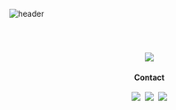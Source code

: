 <!-- 안녕하세요. 한남대학교 컴퓨터공학과에서 4학년 재학 중인 학생입니다. 앞으로의 이력은 Linkedin 에서 확인하실 수 있습니다.-->

<!-- ### Handshake -->
![header](https://capsule-render.vercel.app/api?type=soft&color=auto&height=150&section=header&text=1akewood&fontSize=70&animation=twinkling)

<!-- *** -->

<!--
**1akewood/1akewood** is a ✨ _special_ ✨ repository because its `README.md` (this file) appears on your GitHub profile.

Here are some ideas to get you started:

- 🔭 I’m currently working on ...
- 🌱 I’m currently learning ...
- 👯 I’m looking to collaborate on ...
- 🤔 I’m looking for help with ...
- 💬 Ask me about ...
- 📫 How to reach me: ...
- 😄 Pronouns: ...
- ⚡ Fun fact: ...
-->
<br>

<!--
<p align="center">
  <a href="https://github.com/anuraghazra/github-readme-stats">
    <img align="center" src="https://github-readme-stats.vercel.app/api?username=1akewood&show_icons=true&bg_color=30,e96443,904e95&title_color=fff&text_color=fff" />
  </a>
</p>
-->

<br>

<p align="center">
  <a href="https://github.com/anuraghazra/github-readme-stats">
    <img align="center" src="https://github-readme-stats.vercel.app/api/top-langs/?username=1akewood&layout=compact&langs_count=10&show_icons=true&bg_color=30,e96443,904e95&title_color=fff&text_color=fff" />
  </a>
</p>
<!--
<br>

<h4 align="center"><a href="https://github.com/Ileriayo/markdown-badges">Tech Stack</a></h4>

<p align="center"> Techs that I've used at least once </p>

<p align="center">
  <img src="https://img.shields.io/badge/ruby-%23CC342D.svg?&style=for-the-badge&logo=ruby&logoColor=white"/>
  <img src="https://img.shields.io/badge/c%20-%2300599C.svg?&style=for-the-badge&logo=c&logoColor=white"/>
  <img src="https://img.shields.io/badge/c++%20-%2300599C.svg?&style=for-the-badge&logo=c%2B%2B&ogoColor=white"/>
  <img src="https://img.shields.io/badge/c%23%20-%23239120.svg?&style=for-the-badge&logo=c-sharp&logoColor=white"/>
  <img src="https://img.shields.io/badge/java-%23ED8B00.svg?&style=for-the-badge&logo=java&logoColor=white"/>
  <img src="https://img.shields.io/badge/php-%23777BB4.svg?&style=for-the-badge&logo=php&logoColor=white"/>
  <img src="https://img.shields.io/badge/r-%23276DC3.svg?&style=for-the-badge&logo=r&logoColor=white"/>
  <img src="https://img.shields.io/badge/kotlin-%230095D5.svg?&style=for-the-badge&logo=kotlin&logoColor=white"/>
  <img src="https://img.shields.io/badge/go-%2300ADD8.svg?&style=for-the-badge&logo=go&logoColor=white"/>
  <br>
  <img src="https://img.shields.io/badge/markdown-%23000000.svg?&style=for-the-badge&logo=markdown&logoColor=white"/>
  <img src="https://img.shields.io/badge/html5%20-%23E34F26.svg?&style=for-the-badge&logo=html5&logoColor=white"/>
  <img src="https://img.shields.io/badge/css3%20-%231572B6.svg?&style=for-the-badge&logo=css3&logoColor=white"/>
  <img src="https://img.shields.io/badge/javascript%20-%23323330.svg?&style=for-the-badge&logo=javascript&logoColor=%23F7DF1E"/>
  <img src="https://img.shields.io/badge/node.js%20-%2343853D.svg?&style=for-the-badge&logo=node.js&logoColor=white"/>
  <br>
  <br>
  <img src="https://img.shields.io/badge/SpringBoot-6DB33F?style=plastic&logo=Spring&logoColor=white"/></a>&nbsp 
  <img src="https://img.shields.io/badge/Django-092E20?style=plastic&logo=Django&logoColor=white"/></a>&nbsp 
  <img src="https://img.shields.io/badge/Mysql-E6B91E?style=plastic&logo=MySql&logoColor=white"/></a>&nbsp 
  <img src="https://img.shields.io/badge/HyperledgerFabric-DB3552?style=plastic&logo=Hulu&logoColor=white"/></a>&nbsp 
  <img src="https://img.shields.io/badge/aws-333664?style=plastic&logo=amazon-aws&logoColor=white"/></a>&nbsp 
  <img src="https://img.shields.io/badge/elasticsearch-005571?style=plastic&logo=elasticsearch&logoColor=white"/></a>&nbsp 
  <img src="https://img.shields.io/badge/rails%20-%23CC0000.svg?&style=for-the-badge&logo=ruby-on-rails&logoColor=white"/>
</p>

<br>
-->
<h4 align="center"> Contact</h4>
<p align="center">
  <a href="https://velog.io/@1akewood"><img src="https://img.shields.io/badge/Tech%20Blog-11B48A?style=plastic&logo=Vimeo&logoColor=white&link=https://velog.io/@1akewood"/></a>&nbsp
  <a href="https://www.instagram.com/rnesw/"><img src="https://img.shields.io/badge/Instagram-E4405F?style=plastic&logo=Instagram&logoColor=white&link=https://www.instagram.com/rnesw/"/></a>&nbsp
  <a href="mailto:20160658@gm.hannam.ac.kr"><img src="https://img.shields.io/badge/Gmail-d14836?style=plastic&logo=Gmail&logoColor=white&link=20160658@gm.hannam.ac.kr"/>   </a>
</p>

<!--
[![Video Label](http://img.youtube.com/vi/uLR1RNqJ1Mw/0.jpg)](https://youtu.be/uLR1RNqJ1Mw?t=0s)
-->

<!--
[![willianrod's wakatime stats](https://github-readme-stats.vercel.app/api/wakatime?username=in-genieur&layout=compact&show_icons=true&theme=react)](https://github.com/anuraghazra/github-readme-stats)
-->
